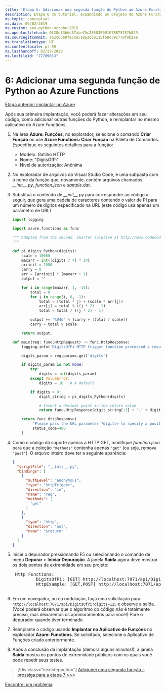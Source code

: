 ```yaml
---
title: 'Etapa 6: Adicionar uma segunda função do Python ao Azure Functions com o VS Code'
description: Etapa 6 do tutorial, expandindo um projeto do Azure Functions adicionando uma segunda função.
ms.topic: conceptual
ms.date: 09/02/2019
ms.custom: seo-python-october2019
ms.openlocfilehash: 0f28ef3b6d57abe75c286839001078875787b849
ms.sourcegitcommit: aa2c66b0fecce51862cc9115f68d39c770f0b2ae
ms.translationtype: HT
ms.contentlocale: pt-BR
ms.lasthandoff: 02/27/2020
ms.locfileid: "77709653"
---
```

# <a name="6-add-a-second-python-function-to-azure-functions"></a>6: Adicionar uma segunda função de Python ao Azure Functions

[Etapa anterior: implantar no Azure](tutorial-vs-code-serverless-python-05.md)

Após sua primeira implantação, você poderá fazer alterações em seu código, como adicionar outras funções do Python, e reimplantar no mesmo aplicativo do Azure Functions.

1. Na área **Azure: Funções**, no explorador, selecione o comando **Criar Função** ou use **Azure Functions: Criar Função** na Paleta de Comandos. Especifique os seguintes detalhes para a função:

    - Modelo: Gatilho HTTP
    - Nome: "DigitsOfPi"
    - Nível de autorização: Anônima

1. No explorador de arquivos do Visual Studio Code, é uma subpasta com o nome da função que, novamente, contém arquivos chamados *\_\_init\_\_.py*, *function.json* e *sample.dat*.

1. Substitua o conteúdo de *\_\_init\_\_.py* para corresponder ao código a seguir, que gera uma cadeia de caracteres contendo o valor de PI para um número de dígitos especificado na URL (este código usa apenas um parâmetro de URL)

    ```python
    import logging

    import azure.functions as func

    """ Adapted from the second, shorter solution at http://www.codecodex.com/wiki/Calculate_digits_of_pi#Python
    """

    def pi_digits_Python(digits):
        scale = 10000
        maxarr = int((digits / 4) * 14)
        arrinit = 2000
        carry = 0
        arr = [arrinit] * (maxarr + 1)
        output = ""

        for i in range(maxarr, 1, -14):
            total = 0
            for j in range(i, 0, -1):
                total = (total * j) + (scale * arr[j])
                arr[j] = total % ((j * 2) - 1)
                total = total / ((j * 2) - 1)

            output += "%04d" % (carry + (total / scale))
            carry = total % scale

        return output;

    def main(req: func.HttpRequest) -> func.HttpResponse:
        logging.info('DigitsOfPi HTTP trigger function processed a request.')

        digits_param = req.params.get('digits')

        if digits_param is not None:
            try:
                digits = int(digits_param)
            except ValueError:
                digits = 10   # A default

            if digits > 0:
                digit_string = pi_digits_Python(digits)

                # Insert a decimal point in the return value
                return func.HttpResponse(digit_string[:1] + '.' + digit_string[1:])

        return func.HttpResponse(
             "Please pass the URL parameter ?digits= to specify a positive number of digits.",
             status_code=400
        )
    ```

1. Como o código dá suporte apenas a HTTP GET, modifique *function.json* para que a coleção `"methods"` contenha apenas `"get"` (ou seja, remova `"post"`). O arquivo inteiro deve ter a seguinte aparência:

    ```json
    {
      "scriptFile": "__init__.py",
      "bindings": [
        {
          "authLevel": "anonymous",
          "type": "httpTrigger",
          "direction": "in",
          "name": "req",
          "methods": [
            "get"
          ]
        },
        {
          "type": "http",
          "direction": "out",
          "name": "$return"
        }
      ]
    }
    ```

1. Inicie o depurador pressionando F5 ou selecionando o comando de menu **Depurar** > **Iniciar Depuração**. A janela **Saída** agora deve mostrar os dois pontos de extremidade em seu projeto:

    <pre>
    Http Functions:
            DigitsOfPi: [GET] http://localhost:7071/api/DigitsOfPi
            HttpExample: [GET,POST] http://localhost:7071/api/HttpExample
    </pre>

1. Em um navegador, ou na ondulação, faça uma solicitação para `http://localhost:7071/api/DigitsOfPi?digits=125` e observe a saída. (Você poderá observar que o algoritmo do código não é totalmente preciso, mas deixaremos os aprimoramentos para você!) Pare o depurador quando tiver terminado.

1. Reimplante o código usando **Implantar no Aplicativo de Funções** no explorador **Azure: Functions**. Se solicitado, selecione o Aplicativo de Funções criado anteriormente.

1. Após a conclusão da implantação (demora alguns minutos!), a janela **Saída** mostra os pontos de extremidade públicos com os quais você pode repetir seus testes.

> [!div class="nextstepaction"]
> [Adicionei uma segunda função – prossiga para a etapa 7 >>>](tutorial-vs-code-serverless-python-07.md)

[Encontrei um problema](https://www.research.net/r/PWZWZ52?tutorial=vscode-functions-python&step=06-second-function)
